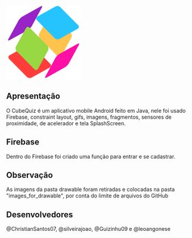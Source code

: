 <img src="/logo.png"/>

## Apresentação
O CubeQuiz é um aplicativo mobile Android feito em Java, nele foi usado Firebase, constraint layout, gifs, imagens, fragmentos, sensores de proximidade, de acelerador e tela SplashScreen.

## Firebase 
Dentro do Firebase foi criado uma função para entrar e se cadastrar. 

## Observação 
As imagens da pasta drawable foram retiradas e colocadas na pasta "images_for_drawable", por conta do limite de arquivos do GitHub


## Desenvolvedores
@ChristianSantos07, @silveirajoao, @Guizinhu09 e @leoangonese
